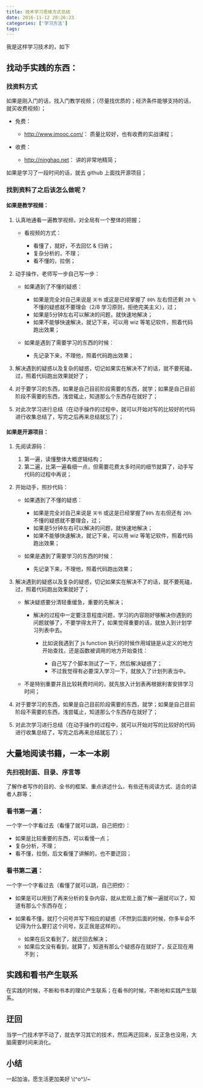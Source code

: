 ```yaml
---
title: 技术学习思维方式总结
date: 2016-11-12 20:26:23
categories: ['学习方法']
tags:
---
```


我是这样学习技术的，如下

## 找动手实践的东西：


### 找资料方式

如果是刚入门的话，找入门教学视频；（尽量找优质的；经济条件能够支持的话，就买收费视频）；

- 免费：

    - <http://www.imooc.com/>： 质量比较好，也有收费的实战课程；

- 收费：

    - <http://ninghao.net>： 讲的非常地精简；

如果是学习了一段时间的话，就去 github 上面找开源项目；

### 找到资料了之后该怎么做呢？

#### 如果是教学视频：

1. 认真地通看一遍教学视频，对全局有一个整体的把握；

    - 看视频的方式：

        - 看懂了，就好，不去回忆 & 归纳；
        - 复杂分析的，不理；
        - 看不懂的，拉倒；

2. 动手操作，老师写一步自己写一步：

    - 如果遇到了不懂的疑惑：

        - 如果是完全对自己来说是 `天书` 或这是已经掌握了 `80%` 左右但还剩 `20
        %` 不懂的疑惑就不要理会（2/8 学习原则，拒绝完美主义），过；
        - 如果是5分钟左右可以解决的问题，就快速地解决；
        - 如果不能够快速解决，就记下来，可以用 wiz 等笔记软件，照着代码跑出效果；

    - 如果是遇到了需要学习的东西的时候：

        - 先记录下来，不理他，照着代码跑出效果；

3. 解决遇到的疑惑以及复杂的疑惑，切记如果实在解决不了的话，就不要死磕，过，照着代码跑出效果就好了；

4. 对于要学习的东西，如果是自己目前阶段需要的东西，就学；如果是自己目前阶段不需要的东西，浅尝辄止，知道那么个东西存在就好了；

5. 对此次学习进行总结（在动手操作的过程中，就可以开始对写的比较好的代码进行收集总结了，写完之后再来总结就忘了）；

#### 如果是开源项目：

1. 先阅读源码：

    1. 第一遍，读懂整体大概逻辑结构；
    2. 第二遍，比第一遍看细一点，但需要花费太多时间的细节就算了，动手写代码的过程中再说；

2. 开始动手，照抄代码：

    - 如果遇到了不懂的疑惑：

        - 如果是完全对自己来说是 `天书` 或这是已经掌握了`80%` 左右但还有 `20%` 不懂的疑惑就不要理会，过；
        - 如果是5分钟左右可以解决的问题，就快速地解决；
        - 如果不能够快速解决，就记下来，可以用 wiz 等笔记软件，照着代码跑出效果；

    - 如果是遇到了需要学习的东西的时候：

        - 先记录下来，不理他，照着代码跑出效果；

3. 解决遇到的疑惑以及复杂的疑惑，切记如果实在解决不了的话，就不要死磕，过，照着代码跑出效果就好了；

    - 解决疑惑要分清轻重缓急，重要的先解决；

        - 解决的过程中一定要注意程度问题，学习的内容刚好够解决你遇到的问题就够了，不要学得太开了，如果觉得重要的话，就放入到计划学习列表中去。

            - 比如说我遇到了 js function 执行的时候作用域链是从定义的地方开始查找，还是函数被调用的地方开始查找：

                - 自己写了个脚本测试了一下，然后解决疑惑了；
                - 不过我觉得有必要深入学习一下，就放入了计划列表当中。

    - 不是特别重要并且比较耗费时间的，就先放入计划表再根据利害安排学习时间；

4. 对于要学习的东西，如果是自己目前阶段需要的东西，就学；如果是自己目前阶段不需要的东西，浅尝辄止，知道那么个东西存在就好了；

5. 对此次学习进行总结（在动手操作的过程中，就可以开始对写的比较好的代码进行收集总结了，写完之后再来总结就忘了）；


## 大量地阅读书籍，一本一本刷

### 先扫视封面、目录、序言等

了解作者写作的目的、全书的框架、重点讲述什么、有些还有阅读方式、适合的读者人群等；

### 看书第一遍：

一个字一个字看过去（看懂了就可以跳，自己把控）：

- 如果是比较重要的东西，可以看慢一点；
- 复杂分析，不理；
- 看不懂，拉倒，后文看懂了讲解的，也不要迂回；

### 看书第二遍：

一个字一个字看过去（看懂了就可以跳，自己把控）：

- 如果是可以用到了再来分析的复杂内容，就从宏观上面了解一遍就可以了，知道有那么个东西存在；
- 如果看不懂，就打个问号并写下相应的疑惑（不然到后面的时候，你多半会不记得为什么要打这个问号，反正我是这样的）。

    - 如果在后文看到了，就迂回去解决；
    - 如果后文没有看到，就算了，知道有那么个疑惑存在就好了，反正现在用不到；

## 实践和看书产生联系

在实践的时候，不断和书本的理论产生联系；在看书的时候，不断地和实践产生联系。

## 迂回

当学一门技术学不动了，就去学习其它的技术，然后再迂回来，反正急也没用，大脑需要时间来消化。

## 小结

一起加油，愿生活更加美好  \\(^o^)/~
